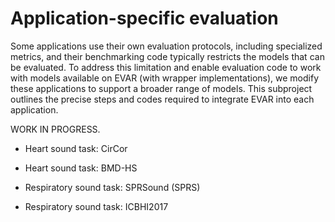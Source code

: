 # Application-specific evaluation

Some applications use their own evaluation protocols, including specialized metrics, and their benchmarking code typically restricts the models that can be evaluated. To address this limitation and enable evaluation code to work with models available on EVAR (with wrapper implementations), we modify these applications to support a broader range of models. This subproject outlines the precise steps and codes required to integrate EVAR into each application.

WORK IN PROGRESS.

- Heart sound task: CirCor

- Heart sound task: BMD-HS

- Respiratory sound task: SPRSound (SPRS)

- Respiratory sound task: ICBHI2017